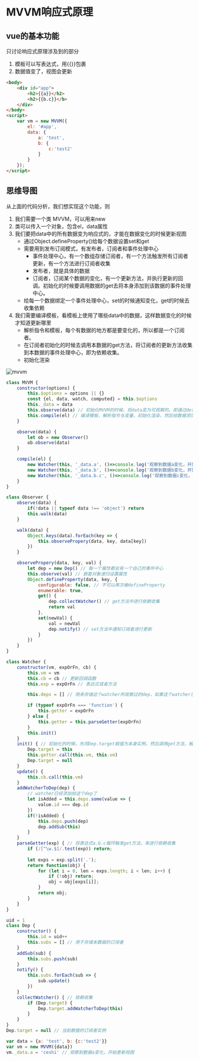 # MVVM响应式原理

## vue的基本功能
只讨论响应式原理涉及到的部分
1. 模板可以写表达式，用{{}}包裹
2. 数据值变了，视图会更新
```html
<body>
    <div id="app">
        <h2>{{a}}</h2>
        <h2>{{b.c}}</b>
    </div>
</body>
<script>
    var vm = new MVVM({
        el: '#app',
        data: {
            a: 'test', 
            b: {
                c:'test2'
            }
        }
    });
</script>
```

## 思维导图
从上面的代码分析，我们想实现这个功能，则
1. 我们需要一个类 MVVM，可以用来new
2. 类可以传入一个对象，包含el，data属性
3. 我们要把data中的所有数据变为响应式的，才能在数据变化的时候更新视图  
    * 通过Object.defineProperty()给每个数据设置set和get
    * 需要用到发布订阅模式，有发布者，订阅者和事件处理中心  
        * 事件处理中心，有一个数组存储订阅者，有一个方法触发所有订阅者更新，有一个方法进行订阅者收集
        * 发布者，就是具体的数据
        * 订阅者，订阅某个数据的变化，有一个更新方法，并执行更新的回调。初始化的时候要调用数据的get去将本身添加到该数据的事件处理中心。
    * 给每一个数据绑定一个事件处理中心，set的时候通知变化，get的时候去收集依赖
4. 我们需要编译模板，看模板上使用了哪些data中的数据，这样数据变化的时候才知道更新哪里
    * 解析指令和模板，每个有数据的地方都是要变化的，所以都是一个订阅者。
    * 在订阅者初始化的时候去调用本数据的get方法，将订阅者的更新方法收集到本数据的事件处理中心，即为依赖收集。
    * 初始化渲染

![mvvm](http://cdn.lishuxue.site/blog/image/Vue/mvvm.png)

```js
class MVVM {
    constructor(options) {
        this.$options = options || {}
        const {el, data, watch, computed} = this.$options
        this._data = data
        this.observe(data) // 初始化MVVM的时候，将data变为可观察的。即通过defineProperty定义每个数据的set get
        this.compile(el) // 编译模板，解析指令与变量，初始化渲染，然后给数据添加订阅者(观察者)与更新之后的回调。
    }

    observe(data) {
        let ob = new Observer()
        ob.observe(data)
    }

    compile(el) {
        new Watcher(this, '_data.a', ()=>console.log('观察到数据a变化，开始更新视图'))
        new Watcher(this, '_data.b', ()=>console.log('观察到数据b变化，开始更新视图'))
        new Watcher(this, '_data.b.c', ()=>console.log('观察到数据c变化，开始更新视图'))
    }
}

class Observer {
    observe(data) {
        if(!data || typeof data !== 'object') return
        this.walk(data)
    }

    walk(data) {
        Object.keys(data).forEach(key => {
            this.observePropery(data, key, data[key])
        })
    }

    observePropery(data, key, val) {
        let dep = new Dep() // 每一个属性都会有一个自己的事件中心
        this.observe(val) // 嵌套对象递归设置属性
        Object.defineProperty(data, key, {
            configurable: false, // 不可以再次被defineProperty
            enumerable: true,
            get() {
                dep.collectWatcher() // get方法中进行依赖收集
                return val
            },
            set(newVal) {
                val = newVal
                dep.notify() // set方法中通知订阅者进行更新
            }
        })
    }
}

class Watcher {
    constructor(vm, expOrFn, cb) {
        this.vm = vm
        this.cb = cb // 更新回调函数
        this.exp = expOrFn // 表达式或者方法

        this.deps = [] // 用来存储这个watcher所观察过的dep，如果这个watcher已经存在于某个dep中，就不需要重新把这个watcher加到dep上

        if (typeof expOrFn === 'function') {
            this.getter = expOrFn
        } else {
            this.getter = this.parseGetter(expOrFn)
        }
        this.init()
    }
    init() { // 初始化的时候，先将Dep.target赋值为本身实例，然后调用get方法，触发依赖收集，将本身实例添加到事件中心的订阅者数组中。
        Dep.target = this
        this.getter.call(this.vm, this.vm)
        Dep.target = null
    }
    update() {
        this.cb.call(this.vm)
    }
    addWatcherToDep(dep) {
        // watcher已经添加给这个dep了
        let isAdded = this.deps.some(value => {
            value.id === dep.id
        })
        if(!isAdded) {
            this.deps.push(dep)
            dep.addSub(this)
        }
    }
    parseGetter(exp) { // 将表达式a.b.c循环触发get方法，来进行依赖收集
        if (/[^\w.$]/.test(exp)) return;
    
        let exps = exp.split('.');
        return function(obj) {
            for (let i = 0, len = exps.length; i < len; i++) {
                if (!obj) return;
                obj = obj[exps[i]];
            }
            return obj;
        }
    }
}

uid = 1
class Dep {
    constructor() {
        this.id = uid++
        this.subs = [] // 用于存储本数据的订阅者
    }
    addSub(sub) {
        this.subs.push(sub)
    }
    notify() {
        this.subs.forEach(sub => {
            sub.update()
        })
    }
    collectWatcher() { // 依赖收集
        if (Dep.target) {
            Dep.target.addWatcherToDep(this)
        }
    }
}
Dep.target = null // 当前数据的订阅者实例

var data = {a: 'test', b: {c:'test2'}}
var vm = new MVVM({data})
vm._data.a = 'ceshi' // 观察到数据a变化，开始更新视图
```